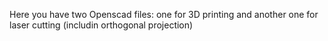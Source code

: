 Here you have two Openscad files: one for 3D printing and another one for laser cutting (includin orthogonal projection)

